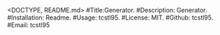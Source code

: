 <DOCTYPE, README.md>
      #Title:Generator.
      #Description: Generator.
     #Installation: Readme.
      #Usage: tcstl95.
      #License: MIT.
      #Github: tcstl95.
      #Email: tcstl95

     